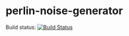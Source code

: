 # perlin-noise-generator

Build status: [![Build Status](https://travis-ci.org/A1essandro/perlin-noise-generator.svg)](https://travis-ci.org/A1essandro/perlin-noise-generator)
